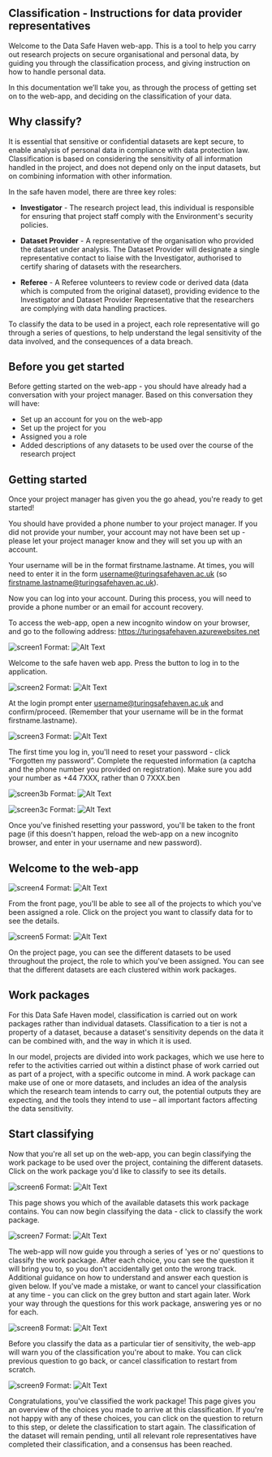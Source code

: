 ## Classification - Instructions for data provider representatives 

 

Welcome to the Data Safe Haven web-app. This is a tool to help you carry out research projects on secure organisational and personal data, by guiding you through the classification process, and giving instruction on how to handle personal data.

 

In this documentation we’ll take you, as through the process of getting set on to the web-app, and deciding on the classification of your data.

 

## Why classify?

 

It is essential that sensitive or confidential datasets are kept secure, to enable analysis of personal data in compliance with data protection law. Classification is based on considering the sensitivity of all information handled in the project, and does not depend only on the input datasets, but on combining information with other information.

 

In the safe haven model, there are three key roles:

 

* **Investigator** - The research project lead, this individual is responsible for ensuring that project staff comply with the Environment's security policies.

 

* **Dataset Provider** - A representative of the organisation who provided the dataset under analysis. The Dataset Provider will designate a single representative contact to liaise with the Investigator, authorised to certify sharing of datasets with the researchers.

 

* **Referee** - A Referee volunteers to review code or derived data (data which is computed from the original dataset), providing evidence to the Investigator and Dataset Provider Representative that the researchers are complying with data handling practices.

 

To classify the data to be used in a project, each role representative will go through a series of questions, to help understand the legal sensitivity of the data involved, and the consequences of a data breach.

 

## Before you get started

 

Before getting started on the web-app - you should have already had a conversation with your project manager. Based on this conversation they will have:

 

* Set up an account for you on the web-app
* Set up the project for you
* Assigned you a role
* Added descriptions of any datasets to be used over the course of the research project
 

## Getting started


 
Once your project manager has given you the go ahead, you're ready to get started!


You should have provided a phone number to your project manager. If you did not provide your number, your account may not have been set up - please let your project manager know and they will set you up with an account. 


Your username will be in the format firstname.lastname. At times, you will need to enter it in the form username@turingsafehaven.ac.uk (so firstname.lastname@turingsafehaven.ac.uk).
  

Now you can log into your account. During this process, you will need to provide a phone number or an email for account recovery.
 

To access the web-app, open a new incognito window on your browser, and go to the following address: https://turingsafehaven.azurewebsites.net 

![screen1](https://user-images.githubusercontent.com/54804128/68021687-0f197300-fc9a-11e9-87d8-9a6dabe09ee5.png)
Format: ![Alt Text](url) 

 


Welcome to the safe haven web app. Press the button to log in to the application.

![screen2](https://user-images.githubusercontent.com/54804128/68021690-117bcd00-fc9a-11e9-9d4d-3f19a8ea4cec.png)
Format: ![Alt Text](url)  



 

At the login prompt enter username@turingsafehaven.ac.uk and confirm/proceed. (Remember that your username will be in the format firstname.lastname).

![screen3](https://user-images.githubusercontent.com/54804128/68021694-13de2700-fc9a-11e9-97bd-e4afa68e0540.png)
Format: ![Alt Text](url) 
 



The first time you log in, you'll need to reset your password - click “Forgotten my password”. Complete the requested information (a captcha and the phone number you provided on registration). Make sure you add your number as +44 7XXX, rather than 0 7XXX.ben

![screen3b](https://user-images.githubusercontent.com/54804128/68022787-3aea2800-fc9d-11e9-9d10-52c8829318df.png)
Format: ![Alt Text](url)  

![screen3c](https://user-images.githubusercontent.com/54804128/68023096-32462180-fc9e-11e9-8690-df48eca313ef.png)
Format: ![Alt Text](url)  

 

Once you've finished resetting your password, you'll be taken to the front page (if this doesn't happen, reload the web-app on a new incognito browser, and enter in your username and new password).

 

## Welcome to the web-app

![screen4](https://user-images.githubusercontent.com/54804128/68021696-1476bd80-fc9a-11e9-9ec9-be9c39f1b452.png)
Format: ![Alt Text](url)  




From the front page, you'll be able to see all of the projects to which you've been assigned a role. Click on the project you want to classify data for to see the details.

![screen5](https://user-images.githubusercontent.com/54804128/68021702-15a7ea80-fc9a-11e9-868e-781eb5477ed7.png)
Format: ![Alt Text](url) 


 

On the project page, you can see the different datasets to be used throughout the project, the role to which you've been assigned. You can see that the different datasets are each clustered within work packages.

 

## Work packages

 

For this Data Safe Haven model, classification is carried out on work packages rather than individual datasets. Classification to a tier is not a property of a dataset, because a dataset's sensitivity depends on the data it can be combined with, and the way in which it is used.

 

In our model, projects are divided into work packages, which we use here to refer to the activities carried out within a distinct phase of work carried out as part of a project, with a specific outcome in mind. A work package can make use of one or more datasets, and includes an idea of the analysis which the research team intends to carry out, the potential outputs they are expecting, and the tools they intend to use – all important factors affecting the data sensitivity.

 

## Start classifying

 

Now that you're all set up on the web-app, you can begin classifying the work package to be used over the project, containing the different datasets. Click on the work package you'd like to classify to see its details.

![screen6](https://user-images.githubusercontent.com/54804128/68021708-180a4480-fc9a-11e9-9b16-2c3746126f1e.png)
Format: ![Alt Text](url) 


This page shows you which of the available datasets this work package contains. You can now begin classifying the data - click to classify the work package.
 
![screen7](https://user-images.githubusercontent.com/54804128/68021717-1f315280-fc9a-11e9-836b-a4ec10bab008.png)
Format: ![Alt Text](url) 



The web-app will now guide you through a series of 'yes or no' questions to classify the work package. After each choice, you can see the question it will bring you to, so you don't accidentally get onto the wrong track. Additional guidance on how to understand and answer each question is given below. If you've made a mistake, or want to cancel your classification at any time - you can click on the grey button and start again later. Work your way through the questions for this work package, answering yes or no for each.
 
![screen8](https://user-images.githubusercontent.com/54804128/68021720-20fb1600-fc9a-11e9-92ef-d9498e939812.png)
Format: ![Alt Text](url) 



Before you classify the data as a particular tier of sensitivity, the web-app will warn you of the classification you're about to make. You can click previous question to go back, or cancel classification to restart from scratch.

![screen9](https://user-images.githubusercontent.com/54804128/68021726-235d7000-fc9a-11e9-8221-5d0b8eeb35d9.png)
Format: ![Alt Text](url) 


Congratulations, you've classified the work package! This page gives you an overview of the choices you made to arrive at this classification. If you're not happy with any of these choices, you can click on the question to return to this step, or delete the classification to start again. The classification of the dataset will remain pending, until all relevant role representatives have completed their classification, and a consensus has been reached.

